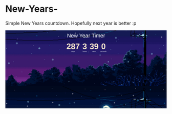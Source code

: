 # New-Years-
Simple New Years countdown. Hopefully next year is better :p


![alt text](https://github.com/Raakeshm1738/New-Years-/blob/main/screenshot.png?raw=true)

